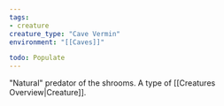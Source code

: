 ```yaml
---
tags:
- creature
creature_type: "Cave Vermin"
environment: "[[Caves]]"

todo: Populate
---
```

"Natural" predator of the shrooms. A type of [[Creatures Overview|Creature]].